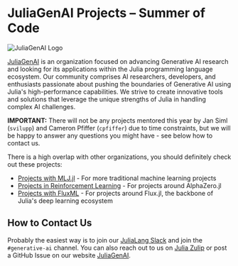 # JuliaGenAI Projects – Summer of Code

![JuliaGenAI Logo](https://github.com/JuliaGenAI/juliagenai.org/blob/main/assets/logos/logo-256.png?raw=true)

[JuliaGenAI](https://github.com/JuliaGenAI) is an organization focused on advancing Generative AI research and looking for its applications within the Julia programming language ecosystem. Our community comprises AI researchers, developers, and enthusiasts passionate about pushing the boundaries of Generative AI using Julia's high-performance capabilities. We strive to create innovative tools and solutions that leverage the unique strengths of Julia in handling complex AI challenges.

**IMPORTANT:** There will not be any projects mentored this year by Jan Siml (`svilupp`) and Cameron Pfiffer (`cpfiffer`) due to time constraints, but we will be happy to answer any questions you might have - see below how to contact us.

There is a high overlap with other organizations, you should definitely check out these projects:
- [Projects with MLJ.jl](https://julialang.org/jsoc/gsoc/MLJ/) - For more traditional machine learning projects
- [Projects in Reinforcement Learning](https://julialang.org/jsoc/gsoc/machine-learning/) - For projects around AlphaZero.jl
- [Projects with FluxML](https://fluxml.ai/gsoc/) - For projects around Flux.jl, the backbone of Julia's deep learning ecosystem

## How to Contact Us

Probably the easiest way is to join our [JuliaLang Slack](https://julialang.org/slack/) and join the `#generative-ai` channel.
You can also reach out to us on [Julia Zulip](https://julialang.zulipchat.com/#narrow/stream/423470-generative-ai) or post a GitHub Issue on our website [JuliaGenAI](https://github.com/JuliaGenAI/juliagenai.org).


